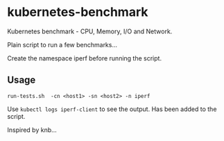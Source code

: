 # kubernetes-benchmark
Kubernetes benchmark - CPU, Memory, I/O and Network.<br>

<p> Plain script to run a few benchmarks...</p>

Create the namespace iperf before running the script.

## Usage
`run-tests.sh  -cn <host1> -sn <host2> -n iperf`

Use `kubectl logs iperf-client` to see the output. Has been added to the script.

Inspired by knb...

